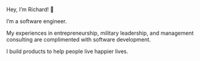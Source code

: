 Hey, I’m Richard! 👋 

I’m a software engineer. 

My experiences in entrepreneurship, military leadership, and management consulting are complimented with software development. 

I build products to help people live happier lives.

<!---
richardyoungdev/richardyoungdev is a ✨ special ✨ repository because its `README.md` (this file) appears on your GitHub profile.
You can click the Preview link to take a look at your changes.
--->
